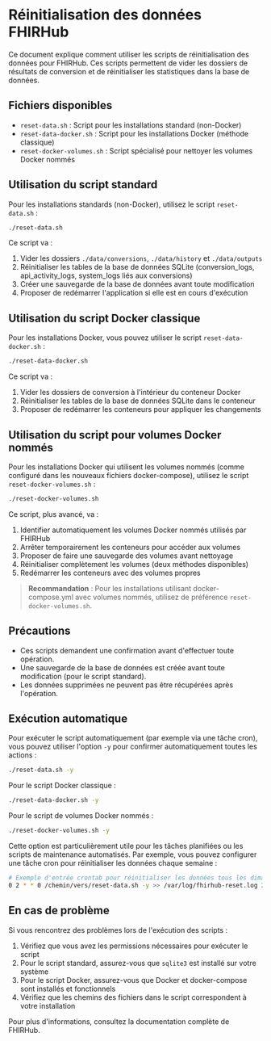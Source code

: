 # Réinitialisation des données FHIRHub

Ce document explique comment utiliser les scripts de réinitialisation des données pour FHIRHub. Ces scripts permettent de vider les dossiers de résultats de conversion et de réinitialiser les statistiques dans la base de données.

## Fichiers disponibles

- `reset-data.sh` : Script pour les installations standard (non-Docker)
- `reset-data-docker.sh` : Script pour les installations Docker (méthode classique)
- `reset-docker-volumes.sh` : Script spécialisé pour nettoyer les volumes Docker nommés

## Utilisation du script standard

Pour les installations standards (non-Docker), utilisez le script `reset-data.sh` :

```bash
./reset-data.sh
```

Ce script va :
1. Vider les dossiers `./data/conversions`, `./data/history` et `./data/outputs`
2. Réinitialiser les tables de la base de données SQLite (conversion_logs, api_activity_logs, system_logs liés aux conversions)
3. Créer une sauvegarde de la base de données avant toute modification
4. Proposer de redémarrer l'application si elle est en cours d'exécution

## Utilisation du script Docker classique

Pour les installations Docker, vous pouvez utiliser le script `reset-data-docker.sh` :

```bash
./reset-data-docker.sh
```

Ce script va :
1. Vider les dossiers de conversion à l'intérieur du conteneur Docker
2. Réinitialiser les tables de la base de données SQLite dans le conteneur
3. Proposer de redémarrer les conteneurs pour appliquer les changements

## Utilisation du script pour volumes Docker nommés

Pour les installations Docker qui utilisent les volumes nommés (comme configuré dans les nouveaux fichiers docker-compose), utilisez le script `reset-docker-volumes.sh` :

```bash
./reset-docker-volumes.sh
```

Ce script, plus avancé, va :
1. Identifier automatiquement les volumes Docker nommés utilisés par FHIRHub
2. Arrêter temporairement les conteneurs pour accéder aux volumes
3. Proposer de faire une sauvegarde des volumes avant nettoyage
4. Réinitialiser complètement les volumes (deux méthodes disponibles)
5. Redémarrer les conteneurs avec des volumes propres

> **Recommandation** : Pour les installations utilisant docker-compose.yml avec volumes nommés, utilisez de préférence `reset-docker-volumes.sh`.

## Précautions

- Ces scripts demandent une confirmation avant d'effectuer toute opération.
- Une sauvegarde de la base de données est créée avant toute modification (pour le script standard).
- Les données supprimées ne peuvent pas être récupérées après l'opération.

## Exécution automatique

Pour exécuter le script automatiquement (par exemple via une tâche cron), vous pouvez utiliser l'option `-y` pour confirmer automatiquement toutes les actions :

```bash
./reset-data.sh -y
```

Pour le script Docker classique :

```bash
./reset-data-docker.sh -y
```

Pour le script de volumes Docker nommés :

```bash
./reset-docker-volumes.sh -y
```

Cette option est particulièrement utile pour les tâches planifiées ou les scripts de maintenance automatisés. Par exemple, vous pouvez configurer une tâche cron pour réinitialiser les données chaque semaine :

```bash
# Exemple d'entrée crontab pour réinitialiser les données tous les dimanches à 2h du matin
0 2 * * 0 /chemin/vers/reset-data.sh -y >> /var/log/fhirhub-reset.log 2>&1
```

## En cas de problème

Si vous rencontrez des problèmes lors de l'exécution des scripts :

1. Vérifiez que vous avez les permissions nécessaires pour exécuter le script
2. Pour le script standard, assurez-vous que `sqlite3` est installé sur votre système
3. Pour le script Docker, assurez-vous que Docker et docker-compose sont installés et fonctionnels
4. Vérifiez que les chemins des fichiers dans le script correspondent à votre installation

Pour plus d'informations, consultez la documentation complète de FHIRHub.